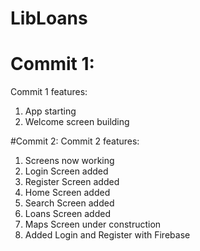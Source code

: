 # LibLoans


# Commit 1: 
Commit 1 features: 
1. App starting
2. Welcome screen building


#Commit 2: 
Commit 2 features: 
1. Screens now working
2. Login Screen added
3. Register Screen added
4. Home Screen added
5. Search Screen added
6. Loans Screen added
7. Maps Screen under construction
8. Added Login and Register with Firebase
   
